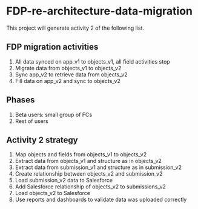# FDP-re-architecture-data-migration
This project will generate activity 2 of the following list.

## FDP migration activities
1. All data synced on app_v1 to objects_v1, all field activities stop
2. Migrate data from objects_v1 to objects_v2
3. Sync app_v2 to retrieve data from objects_v2
4. Fill data on app_v2 and sync to objects_v2

## Phases
1. Beta users: small group of FCs
2. Rest of users

## Activity 2 strategy
1. Map objects and fields from objects_v1 to objects_v2
2. Extract data from objects_v1 and structure as in objects_v2
3. Extract data from submission_v1 and structure as in submission_v2
4. Create relationship between objects_v2 and submission_v2
5. Load submission_v2 data to Salesforce
6. Add Salesforce relationship of objects_v2 to submissions_v2
7. Load objects_v2 to Salesforce
8. Use reports and dashboards to validate data was uploaded correctly

